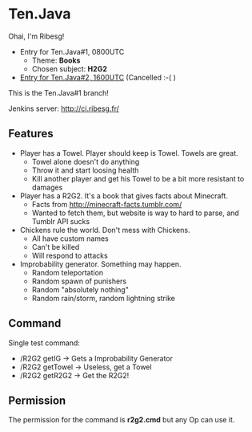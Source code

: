 Ten.Java
========

Ohai, I'm Ribesg!
* Entry for Ten.Java#1, 0800UTC
  * Theme: **Books**
  * Chosen subject: **H2G2**
* [Entry for Ten.Java#2, 1600UTC](https://github.com/tenjavacontest/Ribesg/tree/1600) (Cancelled :-( )

This is the Ten.Java#1 branch!

Jenkins server: http://ci.ribesg.fr/

Features
--------
* Player has a Towel. Player should keep is Towel. Towels are great.
  * Towel alone doesn't do anything
  * Throw it and start loosing health
  * Kill another player and get his Towel to be a bit more resistant to damages
* Player has a R2G2. It's a book that gives facts about Minecraft.
  * Facts from http://minecraft-facts.tumblr.com/
  * Wanted to fetch them, but website is way to hard to parse, and Tumblr API sucks
* Chickens rule the world. Don't mess with Chickens.
  * All have custom names
  * Can't be killed
  * Will respond to attacks
* Improbability generator. Something may happen.
  * Random teleportation
  * Random spawn of punishers
  * Random "absolutely nothing"
  * Random rain/storm, random lightning strike

Command
-------
Single test command:
* /R2G2 getIG -> Gets a Improbability Generator
* /R2G2 getTowel -> Useless, get a Towel
* /R2G2 getR2G2 -> Get the R2G2!

Permission
----------
The permission for the command is **r2g2.cmd** but any Op can use it.